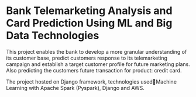 # Bank Telemarketing Analysis and Card Prediction Using ML and Big Data Technologies


This project enables the bank to develop a more granular understanding of its customer base, predict customers
response to its telemarketing campaign and establish a target customer profile for future marketing plans. Also predicting the
customers future transaction for product: credit card.

The project hosted on Django framework, technologies usedMachine Learning with Apache Spark (Pyspark), Django and AWS.
